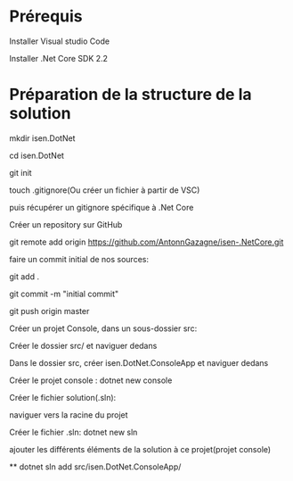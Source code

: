 # Prérequis
Installer Visual studio Code

Installer .Net Core SDK 2.2

# Préparation de la structure de la solution
mkdir isen.DotNet

cd isen.DotNet

git init

touch .gitignore(Ou créer un fichier à partir de VSC)

puis récupérer un gitignore spécifique à .Net Core

Créer un repository sur GitHub

git remote add origin https://github.com/AntonnGazagne/isen-.NetCore.git

faire un commit initial de nos sources:

git add .

git commit -m "initial commit"

git push origin master


Créer un projet Console, dans un sous-dossier src:

Créer le dossier src/ et naviguer dedans

Dans le dossier src, créer isen.DotNet.ConsoleApp et naviguer dedans

Créer le projet console : dotnet new console

Créer le fichier solution(.sln):

naviguer vers la racine du projet

Créer le fichier .sln: dotnet new sln

ajouter les différents éléments de la solution à ce projet(projet console)

** dotnet sln add src/isen.DotNet.ConsoleApp/
